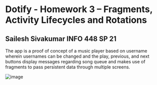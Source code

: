 # Dotify - Homework 3 – Fragments, Activity Lifecycles and Rotations

## Sailesh Sivakumar INFO 448 SP 21

The app is a proof of concept of a music player based on username wherein usernames can be changed and the play, previous, and next buttons display messages regarding song queue and makes use of fragments to pass persistent data through multiple screens.

![image](https://user-images.githubusercontent.com/32437884/116798737-a76b0080-aaa7-11eb-91db-1739dc023b03.png)


